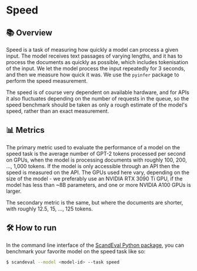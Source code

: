 # Speed

## 📚 Overview

Speed is a task of measuring how quickly a model can process a given input. The model
receives text passages of varying lengths, and it has to process the documents as
quickly as possible, which includes tokenisation of the input. We let the model process
the input repeatedly for 3 seconds, and then we measure how quick it was. We use the
`pyinfer` package to perform the speed measurement.

The speed is of course very dependent on available hardware, and for APIs it also
fluctuates depending on the number of requests in the queue, so the speed benchmark
should be taken as only a rough estimate of the model's speed, rather than an exact
measurement.


## 📊 Metrics

The primary metric used to evaluate the performance of a model on the speed task is the
average number of GPT-2 tokens processed per second on GPUs, when the model is
processing documents with roughly 100, 200, ..., 1,000 tokens. If the model is only
accessible through an API then the speed is measured on the API. The GPUs used here
vary, depending on the size of the model - we preferably use an NVIDIA RTX 3090 Ti GPU,
if the model has less than ~8B parameters, and one or more NVIDIA A100 GPUs is larger.

The secondary metric is the same, but where the documents are shorter, with roughly
12.5, 15, ..., 125 tokens.


## 🛠️ How to run

In the command line interface of the [ScandEval Python package](/python-package.md), you
can benchmark your favorite model on the speed task like so:

```bash
$ scandeval --model <model-id> --task speed
```
